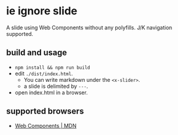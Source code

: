# ie ignore slide
A slide using Web Components without any polyfills. J/K navigation supported.

## build and usage
- `npm install && npm run build`
- edit `./dist/index.html`. 
    - You can write markdown under the `<x-slider>`.
    - a slide is delimited by `---`.
- open index.html in a browser.

## supported browsers
- [Web Components | MDN](https://developer.mozilla.org/en-US/docs/Web/Web_Components#Browser_support)

